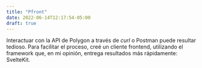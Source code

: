 ```yaml
---
title: "Pfront"
date: 2022-06-14T12:17:54-05:00
draft: true
---
```


Interactuar con la API de Polygon a través de *curl* o Postman puede resultar tedioso. Para facilitar el proceso, creé un cliente frontend, utilizando el framework que, en mi opinión, entrega resultados más rápidamente: SvelteKit.